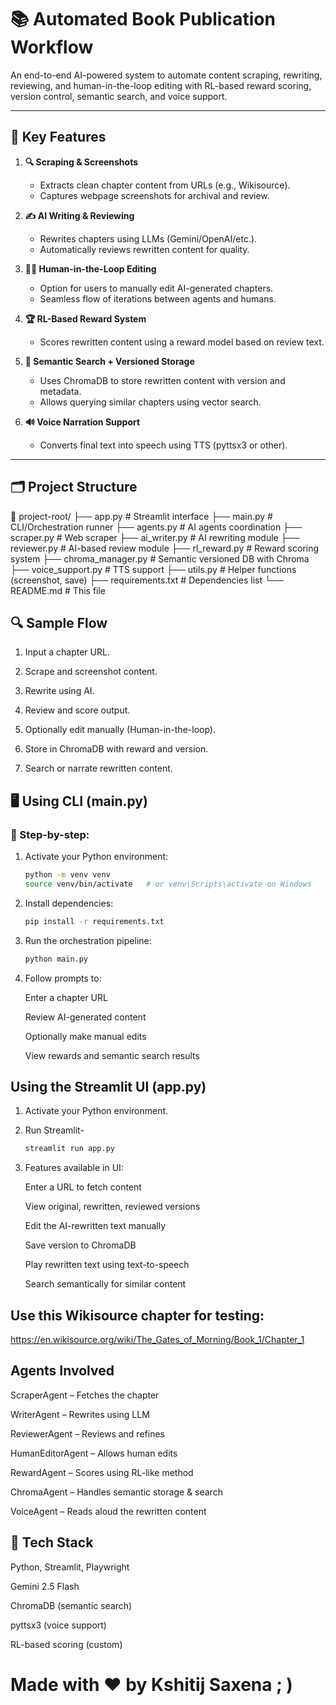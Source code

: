 # 📚 Automated Book Publication Workflow

An end-to-end AI-powered system to automate content scraping, rewriting, reviewing, and human-in-the-loop editing with RL-based reward scoring, version control, semantic search, and voice support.

---

## 🚀 Key Features

1. **🔍 Scraping & Screenshots**
   - Extracts clean chapter content from URLs (e.g., Wikisource).
   - Captures webpage screenshots for archival and review.

2. **✍️ AI Writing & Reviewing**
   - Rewrites chapters using LLMs (Gemini/OpenAI/etc.).
   - Automatically reviews rewritten content for quality.

3. **🧑‍💻 Human-in-the-Loop Editing**
   - Option for users to manually edit AI-generated chapters.
   - Seamless flow of iterations between agents and humans.

4. **🏆 RL-Based Reward System**
   - Scores rewritten content using a reward model based on review text.

5. **🧠 Semantic Search + Versioned Storage**
   - Uses ChromaDB to store rewritten content with version and metadata.
   - Allows querying similar chapters using vector search.

6. **🔊 Voice Narration Support**
   - Converts final text into speech using TTS (pyttsx3 or other).

---

## 🗂️ Project Structure

📁 project-root/
├── app.py # Streamlit interface
├── main.py # CLI/Orchestration runner
├── agents.py # AI agents coordination
├── scraper.py # Web scraper
├── ai_writer.py # AI rewriting module
├── reviewer.py # AI-based review module
├── rl_reward.py # Reward scoring system
├── chroma_manager.py # Semantic versioned DB with Chroma
├── voice_support.py # TTS support
├── utils.py # Helper functions (screenshot, save)
├── requirements.txt # Dependencies list
└── README.md # This file

## 🔍 Sample Flow

1. Input a chapter URL.

2. Scrape and screenshot content.

3. Rewrite using AI.

4. Review and score output.

5. Optionally edit manually (Human-in-the-loop).

6. Store in ChromaDB with reward and version.

7. Search or narrate rewritten content.



## 🖥️ Using CLI (main.py)

### 🔧 Step-by-step:

1. Activate your Python environment:
   ```bash
   python -m venv venv
   source venv/bin/activate   # or venv\Scripts\activate on Windows

2. Install dependencies:
   ```bash
   pip install -r requirements.txt

4. Run the orchestration pipeline:
   ```bash
   python main.py

6. Follow prompts to:

   Enter a chapter URL

   Review AI-generated content

   Optionally make manual edits

   View rewards and semantic search results


## Using the Streamlit UI (app.py)

1. Activate your Python environment.

2. Run Streamlit-
   ```bash
   streamlit run app.py

3. Features available in UI:

   Enter a URL to fetch content

   View original, rewritten, reviewed versions

   Edit the AI-rewritten text manually

   Save version to ChromaDB

   Play rewritten text using text-to-speech

   Search semantically for similar content

## Use this Wikisource chapter for testing:

https://en.wikisource.org/wiki/The_Gates_of_Morning/Book_1/Chapter_1

## Agents Involved
   
   ScraperAgent – Fetches the chapter

   WriterAgent – Rewrites using LLM

   ReviewerAgent – Reviews and refines

   HumanEditorAgent – Allows human edits

   RewardAgent – Scores using RL-like method

   ChromaAgent – Handles semantic storage & search

   VoiceAgent – Reads aloud the rewritten content


## 🧠 Tech Stack

Python, Streamlit, Playwright

Gemini 2.5 Flash

ChromaDB (semantic search)

pyttsx3 (voice support)

RL-based scoring (custom)


# Made with ❤️ by Kshitij Saxena ; )

